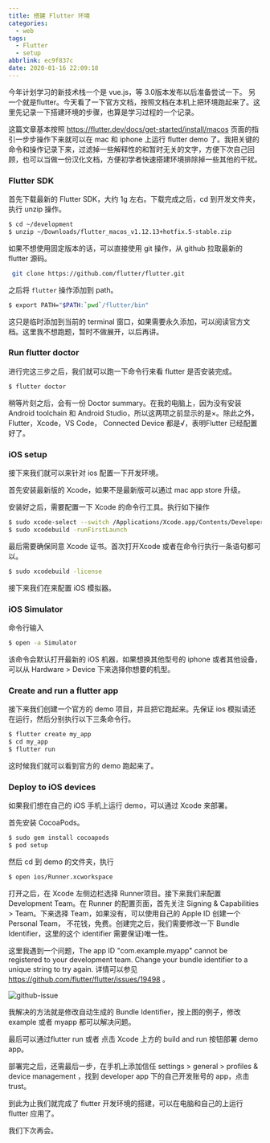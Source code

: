 ```yaml
---
title: 搭建 Flutter 环境
categories:
  - web
tags:
  - Flutter
  - setup
abbrlink: ec9f837c
date: 2020-01-16 22:09:18
---
```

今年计划学习的新技术栈一个是 vue.js，等 3.0版本发布以后准备尝试一下。 另一个就是flutter。今天看了一下官方文档，按照文档在本机上把环境跑起来了。这里先记录一下搭建环境的步骤，也算是学习过程的一个记录。

这篇文章基本按照 https://flutter.dev/docs/get-started/install/macos 页面的指引一步步操作下来就可以在 mac 和 iphone 上运行 flutter demo 了。我把关键的命令和操作记录下来，过滤掉一些解释性的和暂时无关的文字，方便下次自己回顾，也可以当做一份汉化文档，方便初学者快速搭建环境排除掉一些其他的干扰。

### Flutter SDK ###

首先下载最新的 Flutter SDK，大约 1g 左右。下载完成之后，cd 到开发文件夹，执行 unzip 操作。

```bash
$ cd ~/development
$ unzip ~/Downloads/flutter_macos_v1.12.13+hotfix.5-stable.zip
```

如果不想使用固定版本的话，可以直接使用 git 操作，从 github 拉取最新的 flutter 源码。

```bash
 git clone https://github.com/flutter/flutter.git
```

之后将 `flutter` 操作添加到 path。

```bash
$ export PATH="$PATH:`pwd`/flutter/bin"
```

这只是临时添加到当前的 terminal 窗口，如果需要永久添加，可以阅读官方文档。这里我不想跑题，暂时不做展开，以后再讲。

### Run flutter doctor ###

进行完这三步之后，我们就可以跑一下命令行来看 flutter 是否安装完成。

```bash
$ flutter doctor
```

稍等片刻之后，会有一份 Doctor summary。在我的电脑上，因为没有安装 Android toolchain 和 Android Studio，所以这两项之前显示的是×。除此之外， Flutter，Xcode，VS Code， Connected Device 都是√，表明Flutter 已经配置好了。

### iOS setup ###

接下来我们就可以来针对 ios 配置一下开发环境。

首先安装最新版的 Xcode，如果不是最新版可以通过 mac app store 升级。

安装好之后，需要配置一下 Xcode 的命令行工具。执行如下操作

```bash
$ sudo xcode-select --switch /Applications/Xcode.app/Contents/Developer
$ sudo xcodebuild -runFirstLaunch
```

最后需要确保同意 Xcode 证书。首次打开Xcode 或者在命令行执行一条语句都可以。

```bash
$ sudo xcodebuild -license
```

接下来我们在来配置 iOS 模拟器。

### iOS Simulator ###

命令行输入

```bash
$ open -a Simulator
```

该命令会默认打开最新的 iOS 机器，如果想换其他型号的 iphone 或者其他设备，可以从 Hardware > Device 下来选择你想要的机型。

### Create and run a flutter app ###

接下来我们创建一个官方的 demo 项目，并且把它跑起来。先保证 ios 模拟请还在运行，然后分别执行以下三条命令行。

```bash
$ flutter create my_app
$ cd my_app
$ flutter run
```

这时候我们就可以看到官方的 demo 跑起来了。

### Deploy to iOS devices

如果我们想在自己的 iOS 手机上运行 demo，可以通过 Xcode 来部署。

首先安装 CocoaPods。

```bash
$ sudo gem install cocoapods
$ pod setup
```

然后 cd 到 demo 的文件夹，执行

```bash
$ open ios/Runner.xcworkspace
```

打开之后，在 Xcode 左侧边栏选择 Runner项目。接下来我们来配置 Development Team。在 Runner 的配置页面，首先关注 Signing & Capabilities > Team。下来选择 Team，如果没有，可以使用自己的 Apple ID 创建一个 Personal Team， 不花钱，免费。创建完之后，我们需要修改一下 Bundle Identifier，这里的这个 identifier 需要保证)唯一性。


这里我遇到一个问题，The app ID "com.example.myapp" cannot be registered to your development team. Change your bundle identifier to a unique string to try again.  详情可以参见 https://github.com/flutter/flutter/issues/19498 。 

![github-issue](https://user-gold-cdn.xitu.io/2020/1/16/16faea496ad567c6?w=2526&h=1156&f=png&s=203465)

我解决的方法就是修改自动生成的 Bundle Identifier，按上图的例子，修改 example 或者 myapp 都可以解决问题。

最后可以通过flutter run 或者 点击 Xcode 上方的 build and run 按钮部署 demo app。

部署完之后，还需最后一步，在手机上添加信任 settings > general > profiles & device management ，找到 developer  app 下的自己开发账号的 app，点击 trust。

到此为止我们就完成了 flutter 开发环境的搭建，可以在电脑和自己的上运行 flutter 应用了。

我们下次再会。

